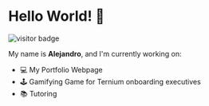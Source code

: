 # Hello World! 👋

<img src="https://visitor-badge.glitch.me/badge?page_id=${your.username}.${your.repo.id}." alt="visitor badge"/>

My name is **Alejandro**, and I'm currently working on:
<ul>
  	<li>💻 My Portfolio Webpage</li>
	<li>🕹️ Gamifying Game for Ternium onboarding executives</li>
	<li>📚 Tutoring</li>
</ul>

